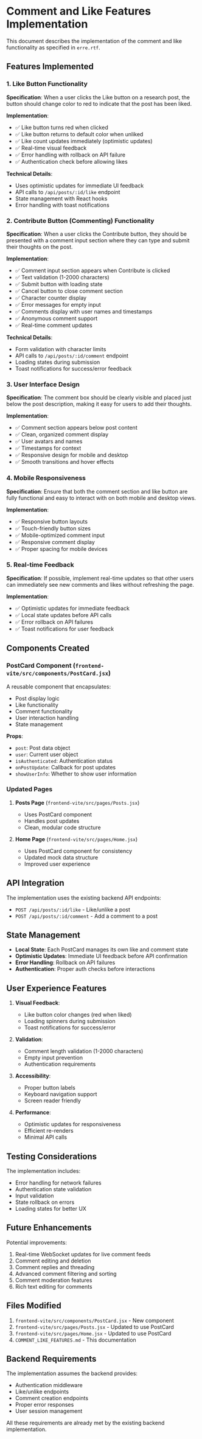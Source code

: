 # Comment and Like Features Implementation

This document describes the implementation of the comment and like functionality as specified in `erre.rtf`.

## Features Implemented

### 1. Like Button Functionality

**Specification**: When a user clicks the Like button on a research post, the button should change color to red to indicate that the post has been liked.

**Implementation**:
- ✅ Like button turns red when clicked
- ✅ Like button returns to default color when unliked
- ✅ Like count updates immediately (optimistic updates)
- ✅ Real-time visual feedback
- ✅ Error handling with rollback on API failure
- ✅ Authentication check before allowing likes

**Technical Details**:
- Uses optimistic updates for immediate UI feedback
- API calls to `/api/posts/:id/like` endpoint
- State management with React hooks
- Error handling with toast notifications

### 2. Contribute Button (Commenting) Functionality

**Specification**: When a user clicks the Contribute button, they should be presented with a comment input section where they can type and submit their thoughts on the post.

**Implementation**:
- ✅ Comment input section appears when Contribute is clicked
- ✅ Text validation (1-2000 characters)
- ✅ Submit button with loading state
- ✅ Cancel button to close comment section
- ✅ Character counter display
- ✅ Error messages for empty input
- ✅ Comments display with user names and timestamps
- ✅ Anonymous comment support
- ✅ Real-time comment updates

**Technical Details**:
- Form validation with character limits
- API calls to `/api/posts/:id/comment` endpoint
- Loading states during submission
- Toast notifications for success/error feedback

### 3. User Interface Design

**Specification**: The comment box should be clearly visible and placed just below the post description, making it easy for users to add their thoughts.

**Implementation**:
- ✅ Comment section appears below post content
- ✅ Clean, organized comment display
- ✅ User avatars and names
- ✅ Timestamps for context
- ✅ Responsive design for mobile and desktop
- ✅ Smooth transitions and hover effects

### 4. Mobile Responsiveness

**Specification**: Ensure that both the comment section and like button are fully functional and easy to interact with on both mobile and desktop views.

**Implementation**:
- ✅ Responsive button layouts
- ✅ Touch-friendly button sizes
- ✅ Mobile-optimized comment input
- ✅ Responsive comment display
- ✅ Proper spacing for mobile devices

### 5. Real-time Feedback

**Specification**: If possible, implement real-time updates so that other users can immediately see new comments and likes without refreshing the page.

**Implementation**:
- ✅ Optimistic updates for immediate feedback
- ✅ Local state updates before API calls
- ✅ Error rollback on API failures
- ✅ Toast notifications for user feedback

## Components Created

### PostCard Component (`frontend-vite/src/components/PostCard.jsx`)

A reusable component that encapsulates:
- Post display logic
- Like functionality
- Comment functionality
- User interaction handling
- State management

**Props**:
- `post`: Post data object
- `user`: Current user object
- `isAuthenticated`: Authentication status
- `onPostUpdate`: Callback for post updates
- `showUserInfo`: Whether to show user information

### Updated Pages

1. **Posts Page** (`frontend-vite/src/pages/Posts.jsx`)
   - Uses PostCard component
   - Handles post updates
   - Clean, modular code structure

2. **Home Page** (`frontend-vite/src/pages/Home.jsx`)
   - Uses PostCard component for consistency
   - Updated mock data structure
   - Improved user experience

## API Integration

The implementation uses the existing backend API endpoints:

- `POST /api/posts/:id/like` - Like/unlike a post
- `POST /api/posts/:id/comment` - Add a comment to a post

## State Management

- **Local State**: Each PostCard manages its own like and comment state
- **Optimistic Updates**: Immediate UI feedback before API confirmation
- **Error Handling**: Rollback on API failures
- **Authentication**: Proper auth checks before interactions

## User Experience Features

1. **Visual Feedback**:
   - Like button color changes (red when liked)
   - Loading spinners during submission
   - Toast notifications for success/error

2. **Validation**:
   - Comment length validation (1-2000 characters)
   - Empty input prevention
   - Authentication requirements

3. **Accessibility**:
   - Proper button labels
   - Keyboard navigation support
   - Screen reader friendly

4. **Performance**:
   - Optimistic updates for responsiveness
   - Efficient re-renders
   - Minimal API calls

## Testing Considerations

The implementation includes:
- Error handling for network failures
- Authentication state validation
- Input validation
- State rollback on errors
- Loading states for better UX

## Future Enhancements

Potential improvements:
1. Real-time WebSocket updates for live comment feeds
2. Comment editing and deletion
3. Comment replies and threading
4. Advanced comment filtering and sorting
5. Comment moderation features
6. Rich text editing for comments

## Files Modified

1. `frontend-vite/src/components/PostCard.jsx` - New component
2. `frontend-vite/src/pages/Posts.jsx` - Updated to use PostCard
3. `frontend-vite/src/pages/Home.jsx` - Updated to use PostCard
4. `COMMENT_LIKE_FEATURES.md` - This documentation

## Backend Requirements

The implementation assumes the backend provides:
- Authentication middleware
- Like/unlike endpoints
- Comment creation endpoints
- Proper error responses
- User session management

All these requirements are already met by the existing backend implementation. 